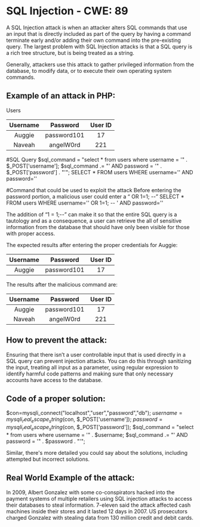 # SQL Injection - CWE: 89

A SQL Injection attack is when an attacker alters SQL commands that use an input that is directly included as part of the query by having a command terminate early and/or adding their own command into the pre-existing query. The largest problem with SQL Injection attacks is that a SQL query is a rich tree structure, but is being treated as a string.

Generally, attackers use this attack to gather privileged information from the database, to modify data, or to execute their own operating system commands. 

## Example of an attack in PHP:

Users 

|Username    |Password   |User ID  |
|:----------:|:---------:|:-------:|
|Auggie      |password101|17       |
|Naveah      |angelW0rd  |221      |

#SQL Query
$sql_command = "select * from users where username = '" . $_POST['username']; $sql_command .= "' AND password = '" . $_POST['password'] . "'";
SELECT * FROM users WHERE username='<username>' AND password='<password>'

#Command that could be used to exploit the attack
Before entering the password portion, a malicious user could enter a “<userid> OR 1=1; --”
SELECT * FROM users WHERE username='<username>' OR 1=1; -- ' AND password='<password>'

The addition of “1 = 1;--” can make it so that the entire SQL query is a tautology and as a consequence, a user can retrieve the all of sensitive information from the database that should have only been visible for those with proper access.

The expected results after entering the proper credentials for Auggie:

|Username    |Password   |User ID  |
|:----------:|:---------:|:-------:|
|Auggie      |password101|17       |


The results after the malicious command are:
    
|Username    |Password   |User ID  |
|:----------:|:---------:|:-------:|
|Auggie      |password101|17       |
|Naveah      |angelW0rd  |221      |


## How to prevent the attack: 
Ensuring that there isn’t a user controllable input that is used directly in a SQL query can prevent injection attacks. You can do this through sanitizing the input, treating all input as a parameter, using regular expression to identify harmful code patterns and making sure that only necessary accounts have access to the database. 

## Code of a proper solution: 
$con=mysqli_connect("localhost","user","password","db");
$username = mysqli_real_escape_string($con, $_POST['username']); 
$password = mysqli_real_escape_string($con, $_POST['password']); 
$sql_command = "select * from users where username = '" . $username; $sql_command .= "' AND password = '" . $password . "'";

Similar, there's more detailed you could say about the solutions, including attempted but incorrect solutions.

## Real World Example of the attack:
In 2009, Albert Gonzalez with some co-conspirators hacked into the payment systems of multiple retailers using SQL injection attacks to access their databases to steal information. 7-eleven said the attack affected cash machines inside their stores and it lasted 12 days in 2007. US prosecutors charged Gonzalez with stealing data from 130 million credit and debit cards.
